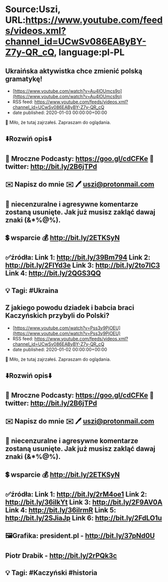 # Source:Uszi, URL:https://www.youtube.com/feeds/videos.xml?channel_id=UCwSv086EAByBY-Z7y-QR_cQ, language:pl-PL

## Ukraińska aktywistka chce zmienić polską gramatykę!
 - [https://www.youtube.com/watch?v=Au4lOUmcs9o](https://www.youtube.com/watch?v=Au4lOUmcs9o)
 - RSS feed: https://www.youtube.com/feeds/videos.xml?channel_id=UCwSv086EAByBY-Z7y-QR_cQ
 - date published: 2020-01-03 00:00:00+00:00

🤪 Miło, że tutaj zajrzałeś.  Zapraszam do oglądania.

⬇️Rozwiń opis⬇️
-------------------------------------------------------------
👀 Mroczne Podcasty: https://goo.gl/cdCFKe
👀 twitter: http://bit.ly/2B6jTPd
-------------------------------------------------------------
✉️ Napisz do mnie ✉️ 
🖊️ uszi@protonmail.com
-------------------------------------------------------------
👺 niecenzuralne i agresywne komentarze zostaną usunięte.  Jak już musisz zakląć dawaj znaki (&*%@%).
-------------------------------------------------------------
💲 wsparcie
💰 http://bit.ly/2ETKSyN
-------------------------------------------------------------
✅źródła:
Link 1:                   http://bit.ly/39Bm794
Link 2:                   http://bit.ly/2FlYd3e
Link 3:                   http://bit.ly/2to7lC3
Link 4:                   http://bit.ly/2QGS3QQ
-------------------------------------------------------------
💡 Tagi: #Ukraina
-------------------------------------------------------------

## Z jakiego powodu dziadek i babcia braci Kaczyńskich przybyli do Polski?
 - [https://www.youtube.com/watch?v=Pss3y9PjOEU](https://www.youtube.com/watch?v=Pss3y9PjOEU)
 - RSS feed: https://www.youtube.com/feeds/videos.xml?channel_id=UCwSv086EAByBY-Z7y-QR_cQ
 - date published: 2020-01-02 00:00:00+00:00

🤪 Miło, że tutaj zajrzałeś.  Zapraszam do oglądania.

⬇️Rozwiń opis⬇️
-------------------------------------------------------------
👀 Mroczne Podcasty: https://goo.gl/cdCFKe
👀 twitter: http://bit.ly/2B6jTPd
-------------------------------------------------------------
✉️ Napisz do mnie ✉️ 
🖊️ uszi@protonmail.com
-------------------------------------------------------------
👺 niecenzuralne i agresywne komentarze zostaną usunięte.  Jak już musisz zakląć dawaj znaki (&*%@%).
-------------------------------------------------------------
💲 wsparcie
💰 http://bit.ly/2ETKSyN
-------------------------------------------------------------
✅źródła:
Link 1:                   http://bit.ly/2rM4oe1
Link 2:                   http://bit.ly/36ilkYt
Link 3:                   http://bit.ly/2F9AV0A
Link 4:                   http://bit.ly/36ilrmR
Link 5:                   http://bit.ly/2SJiaJp
Link 6:                   http://bit.ly/2FdLO1u
-------------------------------------------------------------
🖼Grafika: 
president.pl - http://bit.ly/37pNd0U
---
Piotr Drabik - http://bit.ly/2rPQk3c
-------------------------------------------------------------
💡 Tagi: #Kaczyński #historia
-------------------------------------------------------------

